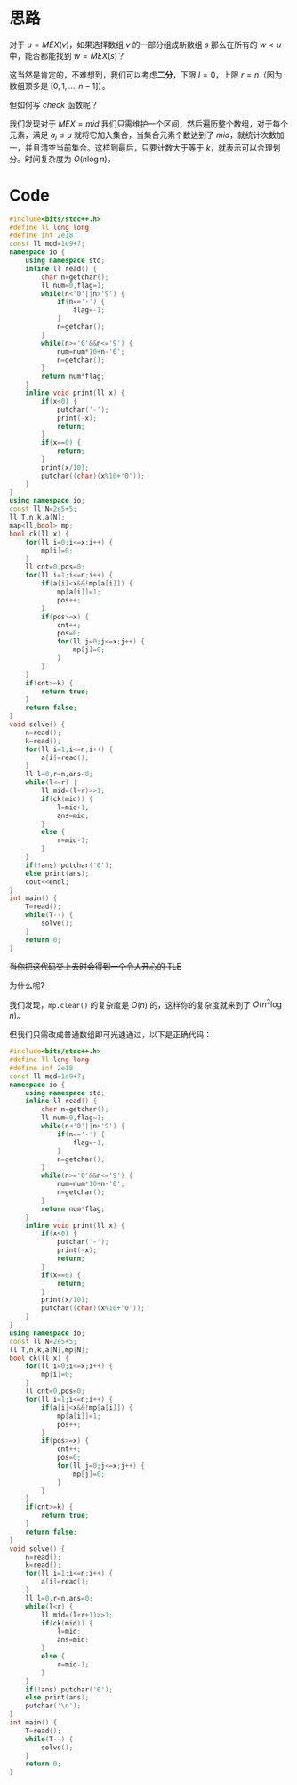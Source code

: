 # 思路
对于 $u=MEX(v)$，如果选择数组 $v$ 的一部分组成新数组 $s$ 那么在所有的 $w < u$ 中，能否都能找到 $w=MEX(s)$？

这当然是肯定的，不难想到，我们可以考虑**二分**，下限 $l = 0$，上限 $r=n$（因为数组顶多是 $[0,1, \dots, n-1]$）。

但如何写 $check$ 函数呢？

我们发现对于 $MEX=mid$ 我们只需维护一个区间，然后遍历整个数组，对于每个元素，满足 $a_{i} \le u$ 就将它加入集合，当集合元素个数达到了 $mid$，就统计次数加一，并且清空当前集合。这样到最后，只要计数大于等于 $k$，就表示可以合理划分。时间复杂度为 $O(n \log n)$。

# Code
```cpp
#include<bits/stdc++.h>
#define ll long long
#define inf 2e18
const ll mod=1e9+7;
namespace io {
	using namespace std;
	inline ll read() {
		char n=getchar();
		ll num=0,flag=1;
		while(n<'0'||n>'9') {
			if(n=='-') {
				flag=-1;
			}
			n=getchar();
		}
		while(n>='0'&&n<='9') {
			num=num*10+n-'0';
			n=getchar();
		}
		return num*flag;
	}
	inline void print(ll x) {
		if(x<0) {
			putchar('-');
			print(-x);
			return;
		}
		if(x==0) {
			return;
		}
		print(x/10);
		putchar((char)(x%10+'0'));
	}
}
using namespace io;
const ll N=2e5+5;
ll T,n,k,a[N];
map<ll,bool> mp;
bool ck(ll x) {
	for(ll i=0;i<=x;i++) {
		mp[i]=0;
	}
	ll cnt=0,pos=0;
	for(ll i=1;i<=n;i++) {
		if(a[i]<x&&!mp[a[i]]) {
			mp[a[i]]=1;
			pos++;
		}
		if(pos>=x) {
			cnt++;
			pos=0;
			for(ll j=0;j<=x;j++) {
				mp[j]=0;
			}
		}
	}
	if(cnt>=k) {
		return true;
	}
	return false;
}
void solve() {  
    n=read();
	k=read();
	for(ll i=1;i<=n;i++) {
		a[i]=read();
	}
	ll l=0,r=n,ans=0;
	while(l<=r) {
		ll mid=(l+r)>>1;
		if(ck(mid)) {
			l=mid+1;
			ans=mid;
		}
		else {
			r=mid-1;
		}
	}
	if(!ans) putchar('0');
	else print(ans);
	cout<<endl;
}
int main() {
	T=read();
	while(T--) {
		solve();
	}
	return 0;
}
```

~~当你把这代码交上去时会得到一个令人开心的 TLE~~

为什么呢?

我们发现，`mp.clear()` 的复杂度是 $O(n)$ 的，这样你的复杂度就来到了 $O(n^2 \log n)$。

但我们只需改成普通数组即可光速通过，以下是正确代码：
```cpp
#include<bits/stdc++.h>
#define ll long long
#define inf 2e18
const ll mod=1e9+7;
namespace io {
	using namespace std;
	inline ll read() {
		char n=getchar();
		ll num=0,flag=1;
		while(n<'0'||n>'9') {
			if(n=='-') {
				flag=-1;
			}
			n=getchar();
		}
		while(n>='0'&&n<='9') {
			num=num*10+n-'0';
			n=getchar();
		}
		return num*flag;
	}
	inline void print(ll x) {
		if(x<0) {
			putchar('-');
			print(-x);
			return;
		}
		if(x==0) {
			return;
		}
		print(x/10);
		putchar((char)(x%10+'0'));
	}
}
using namespace io;
const ll N=2e5+5;
ll T,n,k,a[N],mp[N];
bool ck(ll x) {
	for(ll i=0;i<=x;i++) {
		mp[i]=0;
	}
	ll cnt=0,pos=0;
	for(ll i=1;i<=n;i++) {
		if(a[i]<x&&!mp[a[i]]) {
			mp[a[i]]=1;
			pos++;
		}
		if(pos>=x) {
			cnt++;
			pos=0;
			for(ll j=0;j<=x;j++) {
				mp[j]=0;
			}
		}
	}
	if(cnt>=k) {
		return true;
	}
	return false;
}
void solve() {  
    n=read();
	k=read();
	for(ll i=1;i<=n;i++) {
		a[i]=read();
	}
	ll l=0,r=n,ans=0;
	while(l<r) {
		ll mid=(l+r+1)>>1;
		if(ck(mid)) {
			l=mid;
			ans=mid;
		}
		else {
			r=mid-1;
		}
	}
	if(!ans) putchar('0');
	else print(ans);
	putchar('\n');
}
int main() {
	T=read();
	while(T--) {
		solve();
	}
	return 0;
}
```